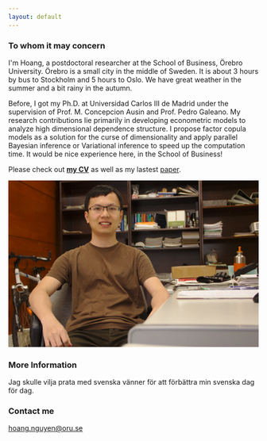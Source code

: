```yaml
---
layout: default
---
```


### To whom it may concern

I'm Hoang, a postdoctoral researcher at the School of Business, Örebro University. Örebro is a small city in the middle of Sweden. It is about 3 hours by bus to Stockholm and 5 hours to Oslo. We have great weather in the summer and a bit rainy in the autumn. 

Before, I got my Ph.D. at Universidad Carlos III de Madrid under the supervision of Prof. M. Concepcion Ausin and Prof. Pedro Galeano. My research contributions lie primarily in developing econometric models to analyze high dimensional dependence structure. I propose factor copula models as a solution for the curse of dimensionality and apply parallel Bayesian inference or Variational inference to speed up the computation time. It would be nice experience here, in the School of Business!

Please check out [**my CV**](https://hoanguc3m.github.io/Talk/cv2019_norm.pdf) as well as my lastest [paper](https://hoanguc3m.github.io/Talk/02_vifcop/WP2-15-11-2019.pdf).

![hoang@uc3m](https://raw.githubusercontent.com/hoanguc3m/hoanguc3m.github.io/master/images/photo1.jpg)

### More Information

Jag skulle vilja prata med svenska vänner för att förbättra min svenska dag för dag.

### Contact me

[hoang.nguyen@oru.se](mailto:hoang.nguyen@oru.se)